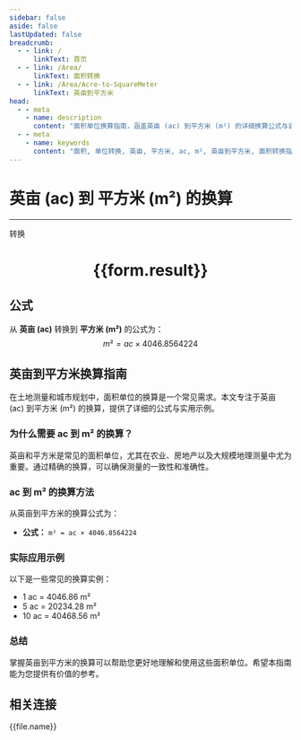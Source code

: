 ```yaml
---
sidebar: false
aside: false
lastUpdated: false
breadcrumb:
  - - link: /
      linkText: 首页
  - - link: /Area/
      linkText: 面积转换
  - - link: /Area/Acre-to-SquareMeter
      linkText: 英亩到平方米
head:
  - - meta
    - name: description
      content: "面积单位换算指南，涵盖英亩 (ac) 到平方米 (m²) 的详细换算公式与说明。"
  - - meta
    - name: keywords
      content: "面积, 单位转换, 英亩, 平方米, ac, m², 英亩到平方米, 面积转换指南"
---
```

# 英亩 (ac) 到 平方米 (m²) 的换算
---
<script setup>
import { onMounted, reactive, inject, ref } from 'vue'
import { NButton, NForm, NFormItem, NInput, NInputNumber, NSelect, NCard, useMessage,NGrid ,NGi } from 'naive-ui'
import { defineClientComponent } from 'vitepress'
import { Area } from '../../files';

const convert = inject('convert')

const form = reactive({
  number: null,
  result: '',
})

const convertHandler = () => {
  if (form.number !== null && !isNaN(form.number)) {
    const convertedValue = parseFloat(form.number) * 4046.8564224
    form.result = `${form.number}ac = ${convertedValue.toFixed(2)}m²`
  } else {
    form.result = '请输入有效的数值。'
  }
}
</script>

<n-form size="large" :model="form">
  <n-form-item label="英亩 (ac)">
    <n-input-number v-model:value="form.number" placeholder="输入英亩" style="width: 100%" />
  </n-form-item>
  <n-form-item>
    <n-button type="primary" @click="convertHandler" block>转换</n-button>
  </n-form-item>
</n-form>

<n-card  embedded :bordered="false" hoverable>
  <div  style="text-align:center">
    <h1>{{form.result}}</h1>
  </div>
</n-card>

## 公式

从 **英亩 (ac)** 转换到 **平方米 (m²)** 的公式为：
$$ m² = ac \times 4046.8564224 $$

## 英亩到平方米换算指南

在土地测量和城市规划中，面积单位的换算是一个常见需求。本文专注于英亩 (ac) 到平方米 (m²) 的换算，提供了详细的公式与实用示例。

### 为什么需要 ac 到 m² 的换算？

英亩和平方米是常见的面积单位，尤其在农业、房地产以及大规模地理测量中尤为重要。通过精确的换算，可以确保测量的一致性和准确性。

### ac 到 m² 的换算方法

从英亩到平方米的换算公式为：

- **公式：** `m² = ac × 4046.8564224`

### 实际应用示例

以下是一些常见的换算实例：

- 1 ac = 4046.86 m²
- 5 ac = 20234.28 m²
- 10 ac = 40468.56 m²

### 总结

掌握英亩到平方米的换算可以帮助您更好地理解和使用这些面积单位。希望本指南能为您提供有价值的参考。

## 相关连接
<n-grid x-gap="12" :cols="3">
  <n-gi v-for="(file, index) in Area" :key="index">
    <n-button
      text
      tag="a"
      :href="file.path"
      type="primary"
    >
      {{file.name}}
    </n-button>
  </n-gi>
</n-grid>